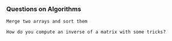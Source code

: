 ### Questions on Algorithms


```
Merge two arrays and sort them
```


```
How do you compute an inverse of a matrix with some tricks?
```

```

```